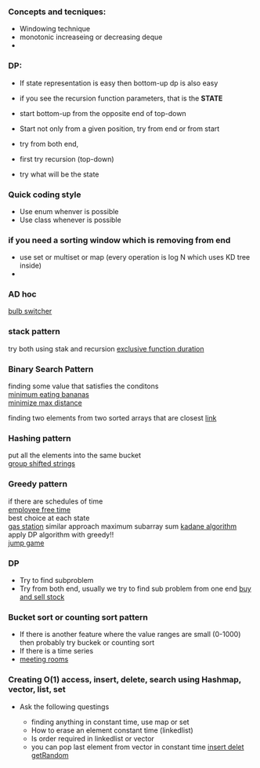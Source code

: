 ### Concepts and tecniques: 
* Windowing technique
* monotonic increaseing or decreasing deque
* 
### DP: 
* If state representation is easy then bottom-up dp is also easy  
* if you see the recursion function parameters, that is the <b>STATE</b>
* start bottom-up from the opposite end of top-down  
* Start not only from a given position, try from end or from start

* try from both end, 
* first try recursion (top-down) 
* try what will be the state

### Quick coding style    

* Use enum whenver is possible
* Use class whenever is possible



### if you need a sorting window which is removing from end    

* use set or multiset or map (every operation is log N which uses KD tree inside)   
* 
### AD hoc   
 [bulb switcher](https://leetcode.com/problems/bulb-switcher/)    
### stack pattern     
try both using stak and recursion
[exclusive function duration](https://leetcode.com/problems/exclusive-time-of-functions/)

### Binary Search Pattern  
finding some value that satisfies the conditons     
[minimum eating bananas](https://leetcode.com/problems/minimum-add-to-make-parentheses-valid/)        
[minimize max distance](https://leetcode.com/problems/minimize-max-distance-to-gas-station/)     

finding two elements from two sorted arrays that are closest [link](https://leetcode.com/problems/shortest-word-distance-ii)            

### Hashing pattern
put all the elements into the same bucket        
[group shifted strings](https://leetcode.com/problems/group-shifted-strings/)  

### Greedy pattern    
if there are schedules of time          
[employee free time](https://leetcode.com/problems/employee-free-time/)    
best choice at each state      
[gas station](https://leetcode.com/problems/gas-station/) similar approach maximum subarray sum  [kadane algorithm](https://en.wikipedia.org/wiki/Maximum_subarray_problem)                 
apply DP algorithm with greedy!!     
[jump game](https://leetcode.com/problems/jump-game/)     

### DP
* Try to find subproblem
* Try from both end, usually we try to find sub problem from one end [buy and sell stock](https://leetcode.com/problems/best-time-to-buy-and-sell-stock-ii/)

### Bucket sort or counting sort pattern  

* If there is another feature where the value ranges are small (0-1000) then probably try buckek or counting sort     
* If there is a time series
*  [meeting rooms](https://leetcode.com/problems/meeting-rooms-ii/)      

### Creating O(1) access, insert, delete, search using Hashmap, vector, list, set    
* Ask the following questings

   * finding anything in constant time, use map or set
  * How to erase an element constant time (linkedlist)
  * Is order required in linkedlist or vector
  * you can pop last element from vector in constant time
  [insert delet getRandom](https://leetcode.com/problems/insert-delete-getrandom-o1-duplicates-allowed/)
 

